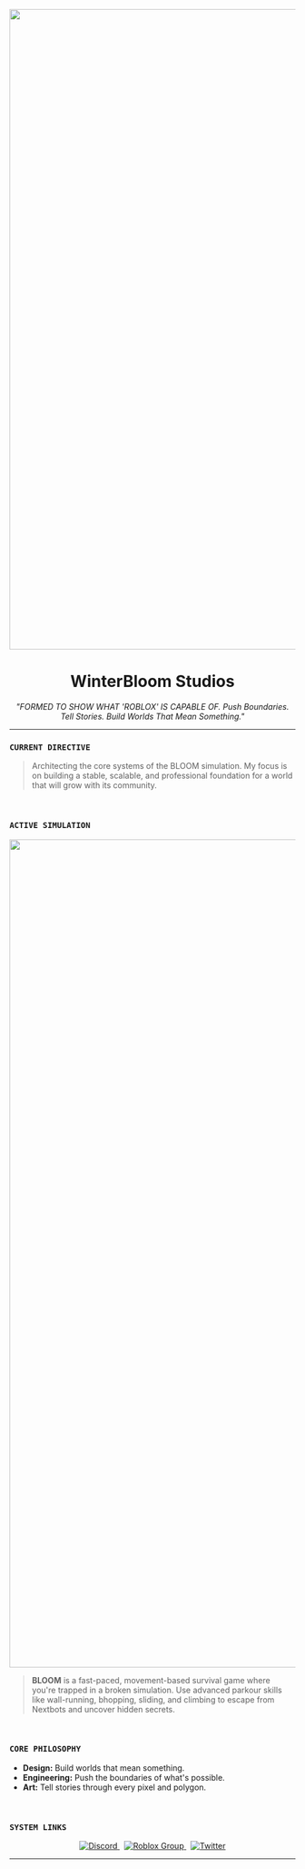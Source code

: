 <p align="center">
  <img width="2660" height="1126" alt="BLOOM" src="https://github.com/user-attachments/assets/3c772ec1-f421-4f87-b051-a81115dd1590" />
</p>



<h1 align="center">WinterBloom Studios</h1>

<p align="center">
  <em>"FORMED TO SHOW WHAT 'ROBLOX' IS CAPABLE OF. Push Boundaries. Tell Stories. Build Worlds That Mean Something."</em>
</p>

---

### `CURRENT DIRECTIVE`

> Architecting the core systems of the BLOOM simulation. My focus is on building a stable, scalable, and professional foundation for a world that will grow with its community.

<br>

### `ACTIVE SIMULATION`

<p align="center">
  <img width="3440" height="1456" alt="petsla" src="https://github.com/user-attachments/assets/58c64108-6839-4c50-8861-067ae7eff7a8" />
</p>


> **BLOOM** is a fast-paced, movement-based survival game where you're trapped in a broken simulation. Use advanced parkour skills like wall-running, bhopping, sliding, and climbing to escape from Nextbots and uncover hidden secrets.

<br>

### `CORE PHILOSOPHY`

* **Design:** Build worlds that mean something.
* **Engineering:** Push the boundaries of what's possible.
* **Art:** Tell stories through every pixel and polygon.

<br>

### `SYSTEM LINKS`

<p align="center">
  <a href="">
    <img src="https://img.shields.io/badge/Discord-7289DA?style=for-the-badge&logo=discord&logoColor=white" alt="Discord"/>
  </a>
  &nbsp;
  <a href="https://www.roblox.com/groups/1106963777">
    <img src="https://img.shields.io/badge/Roblox_Group-000000?style=for-the-badge&logo=roblox&logoColor=white" alt="Roblox Group"/>
  </a>
  &nbsp;
  <a href="https://x.com/WinBloomStudio">
    <img src="https://img.shields.io/badge/Twitter-1DA1F2?style=for-the-badge&logo=twitter&logoColor=white" alt="Twitter"/>
  </a>
</p>

---
